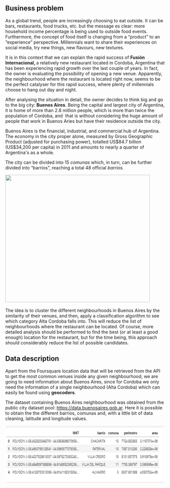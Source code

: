 <h2><strong>Business problem</strong></h2>
<p>As a global trend, people are increasingly choosing to eat outside. It can be bars, restaurants, food trucks, etc. but the message es clear: more household income percentage is being used to outside food events. Furthermore, the concept of food itself is changing from a &ldquo;product&rdquo; to an &ldquo;experience&rdquo; perspective. Millennials want to share their experiences on social media, try new things, new flavours, new textures.</p>
<p>It is in this context that we can explain the rapid success of <strong>Fusi&oacute;n Internacional, </strong>a relatively new restaurant located in Cordoba, Argentina that has been experiencing rapid growth over the last couple of years. In fact, the owner is evaluating the possibility of opening a new venue. Apparently, the neighbourhood where the restaurant is located right now, seems to be the perfect catalyser for this rapid success, where plenty of millennials choose to hang out day and night.</p>
<p>After analysing the situation in detail, the owner decides to think big and go to the big city: <strong>Buenos Aires</strong>. Being the capital and largest city of&nbsp;Argentina, it is home of more than 2.8 million people, which is more than twice the population of Cordoba, and &nbsp;that is without considering the huge amount of people that work in Buenos Aries but have their residence outside the city.</p>
<p>Buenos Aires is the financial, industrial, and commercial hub of Argentina. The economy in the city proper alone, measured by Gross Geographic Product (adjusted for purchasing power), totalled US$84.7&nbsp;billion (US$34,200 per capita) in 2011&nbsp;and amounts to nearly a quarter of Argentina's as a whole.&nbsp;</p>
<p>The city can be divided into 15&nbsp;<em>comunas</em> which, in turn, can be further divided into &ldquo;barrios&rdquo;, reaching a total 48 official&nbsp;<em>barrios.</em>&nbsp;</p>
<p><img src="https://upload.wikimedia.org/wikipedia/commons/thumb/3/3c/Comunas.svg/800px-Comunas.svg.png" width="455" height="402" /></p>
<p>The idea is to cluster the different neighbourhoods in Buenos Aires by the similarity of their venues, and then, apply a classification algorithm to see which category Alta Cordoba falls into. This will reduce the list of neighbourhoods where the restaurant can be located. Of course, more detailed analysis should be performed to find the best (or at least a good enough) location for the restaurant, but for the time being, this approach should considerably reduce the list of possible candidates.</p>
<h2><strong>Data description</strong></h2>
<p>Apart from the Foursquare location data that will be retrieved from the API to get the most common venues inside any given neighbourhood, we are going to need information about Buenos Aires, since for Cordoba we only need the information of a single neighbourhood (Alta Cordoba) which can easily be found using <strong>geocoders</strong>.</p>
<p>The dataset containing Buenos Aires neighbourhood was obtained from the public city dataset pool: <u><a href="https://data.buenosaires.gob.ar">https://data.buenosaires.gob.ar</a></u>. Here it is possible to obtain the the different barrios, comunas and, with a little bit of data cleaning, latitude and longitude values.</p>
<p><img src="https://github.com/Nicolascasali95/Coursera_Capstone/blob/master/buenos_aires_table.jpg?raw=true" alt="initial Buenos Aires dataframe" width="500" height="180" /></p>
<p>&nbsp;</p>
<p>&nbsp;</p>